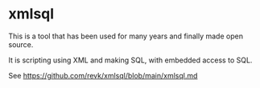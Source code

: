 # xmlsql

This is a tool that has been used for many years and finally made open source.

It is scripting using XML and making SQL, with embedded access to SQL.

See https://github.com/revk/xmlsql/blob/main/xmlsql.md
